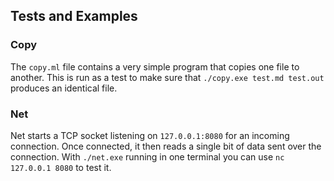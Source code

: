 ## Tests and Examples

### Copy

The `copy.ml` file contains a very simple program that copies one file to another. This is run as a test to make sure that `./copy.exe test.md test.out` produces an identical file.

### Net

Net starts a TCP socket listening on `127.0.0.1:8080` for an incoming connection. Once connected, it then reads a single bit of data sent over the connection. With `./net.exe` running in one terminal you can use `nc 127.0.0.1 8080` to test it.